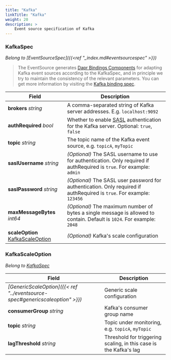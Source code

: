 ```yaml
---
title: "Kafka"
linkTitle: "Kafka"
weight: 20
description: >
    Event source specification of Kafka
---
```


### KafkaSpec

*Belong to [EventSourceSpec]({{<ref "_index.md#eventsourcespec" >}})*

> The EventSource generates [Dapr Bindings Components](https://docs.dapr.io/reference/components-reference/supported-bindings/kafka/#component-format) for adapting Kafka event sources according to the KafkaSpec, and in principle we try to maintain the consistency of the relevant parameters. You can get more information by visiting the [Kafka binding spec](https://docs.dapr.io/reference/components-reference/supported-bindings/kafka/#spec-metadata-fields).

| Field                                                 | Description                                                  |
| ----------------------------------------------------- | ------------------------------------------------------------ |
| **brokers** *string*                                  | A comma-separated string of Kafka server addresses. E.g. `localhost:9092` |
| **authRequired** *bool*                               | Whether to enable [SASL](https://en.wikipedia.org/wiki/Simple_Authentication_and_Security_Layer) authentication for the Kafka server. Optional: `true`, `false` |
| **topic** *string*                                    | The topic name of the Kafka event source, e.g. `topicA`, `myTopic` |
| **saslUsername** *string*                             | *(Optional)* The SASL username to use for authentication. Only required if authRequired is `true`. For example: `admin` |
| **saslPassword** *string*                             | *(Optional)* The SASL user password for authentication. Only required if authRequired is `true`. For example: `123456` |
| **maxMessageBytes** *int64*                           | *(Optional)* The maximum number of bytes a single message is allowed to contain. Default is `1024`. For example: `2048` |
| **scaleOption** [KafkaScaleOption](#kafkascaleoption) | *(Optional)* Kafka's scale configuration                     |

### KafkaScaleOption

*Belong to [KafkaSpec](#kafkaspec)*

| Field                                                        | Description                                                  |
| ------------------------------------------------------------ | ------------------------------------------------------------ |
| *[GenericScaleOption]({{< ref "../eventsource-spec#genericscaleoption" >}})* | Generic scale configuration                                  |
| **consumerGroup** *string*                                   | Kafka's consumer group name                                  |
| **topic** *string*                                           | Topic under monitoring, e.g. `topicA`, `myTopic`             |
| **lagThreshold** *string*                                    | Threshold for triggering scaling, in this case is the Kafka's lag |

